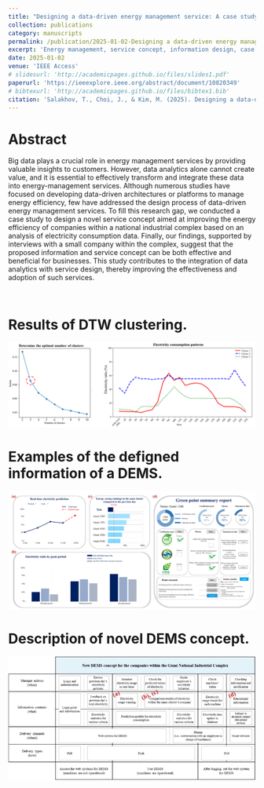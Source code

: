 ```yaml
---
title: "Designing a data-driven energy management service: A case study of South Korea’s national industrial complex"
collection: publications
category: manuscripts
permalink: /publication/2025-01-02-Designing a data-driven energy management service: A case study of South Korea’s national industrial complex
excerpt: 'Energy management, service concept, information design, case study, data-driven, national industrial complex'
date: 2025-01-02
venue: 'IEEE Access'
# slidesurl: 'http://academicpages.github.io/files/slides1.pdf'
paperurl: 'https://ieeexplore.ieee.org/abstract/document/10820349'
# bibtexurl: 'http://academicpages.github.io/files/bibtex1.bib'
citation: 'Salakhov, T., Choi, J., & Kim, M. (2025). Designing a data-driven energy management service: A case study of South Korea’s national industrial complex. IEEE Access.&quot;'
---
```


# Abstract
Big data plays a crucial role in energy management services by providing valuable insights to customers. However, data analytics alone cannot create value, and it is essential to effectively transform and integrate these data into energy-management services. Although numerous studies have focused on developing data-driven architectures or platforms to manage energy efficiency, few have addressed the design process of data-driven energy management services. To fill this research gap, we conducted a case study to design a novel service concept aimed at improving the energy efficiency of companies within a national industrial complex based on an analysis of electricity consumption data. Finally, our findings, supported by interviews with a small company within the complex, suggest that the proposed information and service concept can be both effective and beneficial for businesses. This study contributes to the integration of data analytics with service design, thereby improving the effectiveness and adoption of such services.

<br/>

# Results of DTW clustering.
<img src='images/논문1/f1.png'>


# Examples of the defigned information of a DEMS.
<img src='images/논문1/f2.png'>

# Description of novel DEMS concept.
<img src='images/논문1/f3.png'>
